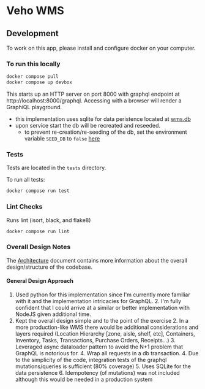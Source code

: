 # Veho WMS
## Development

To work on this app, please install and configure docker on your computer.


### To run this locally

```bash
docker compose pull
docker compose up devbox
```
This starts up an HTTP server on port 8000 with graphql endpoint at
http://localhost:8000/graphql. Accessing with a browser will render a GraphiQL playground. 

* this implementation uses sqlite for data peristence located at [wms.db](./wms.db)
* upon service start the db will be recreated and reseeded.
  * to prevent re-creation/re-seeding of the db, set the environment variable `SEED_DB` to `false` [here](https://github.com/itamar82/veho-workflow/blob/main/docker-compose.yaml#L5)



### Tests

Tests are located in the `tests` directory.

To run all tests:
```bash
docker compose run test
```

### Lint Checks

Runs lint (isort, black, and flake8)

```bash
docker compose run lint
```

### Overall Design Notes

The [Architecture](./ARCHITECTURE.md) document contains more information about the overall design/structure of the codebase.


#### General Design Approach
1. Used python for this implementation since I'm currently more familiar with it and the implementation intricacies for GraphQL.
   2. I'm fully confident that I could arrive at a similar or better implementation with NodeJS given additional time.
2. Kept the overall design simple and to the point of the exercise
   2. In a more production-like WMS there would be additional considerations and layers required (Location Hierarchy [zone, aisle, shelf, etc], Containers, Inventory, Tasks, Transactions, Purchase Orders, Receipts...)
   3. Leveraged async dataloader pattern to avoid the N+1 problem that GraphQL is notorious for.
   4. Wrap all requests in a db transaction.
   4. Due to the simplicity of the code, integration tests of the graphql mutations/queries is sufficient (80% coverage)
   5. Uses SQLite for the data persistence
   6. Idempotency (of mutations) was not included although this would be needed in a production system

